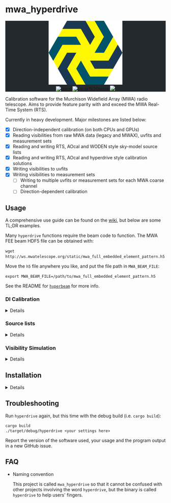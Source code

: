 # mwa_hyperdrive

<div class="bg-gray-dark" align="center" style="background-color:#24292e">
<img src="doc/hyperdrive.png" height="200px" alt="hyperdrive logo">
<br/>
<a href="https://docs.rs/crate/mwa_hyperdrive"><img src="https://docs.rs/mwa_hyperdrive/badge.svg" alt="docs"></a>
<img src="https://github.com/MWATelescope/mwa_hyperdrive/workflows/Tests/badge.svg" alt="Linux%20tests">
<a href="https://codecov.io/gh/MWATelescope/mwa_hyperdrive">
  <img src="https://codecov.io/gh/MWATelescope/mwa_hyperdrive/branch/main/graph/badge.svg?token=FSRY8T0G0R"/>
</a>
</div>

Calibration software for the Murchison Widefield Array (MWA) radio telescope.
Aims to provide feature parity with and exceed the MWA Real-Time System (RTS).

Currently in heavy development. Major milestones are listed below:

  - [x] Direction-independent calibration (on both CPUs and GPUs)
  - [x] Reading visibilities from raw MWA data (legacy and MWAX), uvfits and
    measurement sets
  - [x] Reading and writing RTS, AOcal and WODEN style sky-model source lists
  - [x] Reading and writing RTS, AOcal and hyperdrive style calibration
    solutions
  - [x] Writing visibilities to uvfits
- [x] Writing visibilities to measurement sets
  - [ ] Writing to multiple uvfits or measurement sets for each MWA coarse channel
  - [ ] Direction-dependent calibration

## Usage
A comprehensive use guide can be found on the [wiki](https://github.com/MWATelescope/mwa_hyperdrive/wiki), but below are some TL;DR examples.

Many `hyperdrive` functions require the beam code to function. The MWA
FEE beam HDF5 file can be obtained with:

  `wget http://ws.mwatelescope.org/static/mwa_full_embedded_element_pattern.h5`

Move the `h5` file anywhere you like, and put the file path in `MWA_BEAM_FILE`:

  `export MWA_BEAM_FILE=/path/to/mwa_full_embedded_element_pattern.h5`

See the README for [`hyperbeam`](https://github.com/MWATelescope/mwa_hyperbeam)
for more info.

### DI Calibration
<details>
By default, only calibration solutions are written out (to a default filename):

    # -d is short for --data

    # Raw MWA data (MWAX or legacy)
    hyperdrive di-calibrate -d *ch???*.fits *gpubox*.fits *.metafits -s srclist.yaml

    # Measurement sets
    hyperdrive di-calibrate -d *.ms *.metafits -s srclist.yaml

    # uvfits
    hyperdrive di-calibrate -d *.uvfits *.metafits -s srclist.yaml

The output solutions file can be customised, and even multiple files of
different types written:

    # Using an alias to help keep the examples clear
    alias HYP_CAL="hyperdrive di-calibrate -d *.ms *.metafits -s srclist.yaml"
    # -o is short for --outputs
    HYP_CAL -o hyp_sol.bin hyp_sol.fits

The output could also be calibrated visibilities (this does not mean the
solutions can't be written out too):

    HYP_CAL -o hyp_cal.uvfits hyp_sol.bin

Output calibrated visibilities can be averaged in multiples:

    HYP_CAL -o hyp_cal.uvfits \
            --output-vis-time-average 4
            --output-vis-freq-average 2

or to a target resolution:

    HYP_CAL -o hyp_cal.uvfits \
            --output-vis-time-average 8s
            --output-vis-freq-average 80kHz

</details>

### Source lists
<details>
A number of sky-model source list utilities are available. At the time of
writing, the following subcommands are available (output edited for clarity):

    $ hyperdrive
    hyperdrive 0.2.0-alpha9
    ...

    SUBCOMMANDS:
        ...
        srclist-by-beam      Reduce a sky-model source list to the top N brightest sources, given pointing information
        srclist-convert      Convert a sky-model source list from one format to another
        srclist-shift        Shift the sources in a source list. Useful to correct for the ionosphere. The shifts must
                             be detailed in a .json file, with source names as keys associated with an "ra" and "dec"
                             in degrees. Only the sources specified in the .json are written to the output source list
        srclist-verify       Verify that sky-model source lists can be read by hyperdrive
        ...

Each of these subcommands have their own associated help, e.g.

    hyperdrive srclist-by-beam --help

Perhaps the most common operation is `srclist-by-beam`. This routine effectively
reduces an existing source list to the top `n` brightest sources given a
pointing and target frequencies (determined by a metafits file):

    hyperdrive srclist-by-beam \
               srclist_pumav3_EoR0aegean_fixedEoR1pietro+ForA_phase1+2.txt \
               -m *.metafits \
               -n 1000 \
               srclist_1000.yaml
</details>

### Visibility Simulation
<details>

`hyperdrive` can generate visibilities from a sky-model source list (output
visibilities are saved to a default filename):

    hyperdrive simulate-vis \
               -s srclist.yaml \
               -m *.metafits

Many options are available, but perhaps some of the more interesting ones are
being able to filter specific kinds of sky-model sources (`--filter-gaussians`
also available):

    hyperdrive simulate-vis \
               -s srclist.yaml \
               -m *.metafits \
               --filter-points \
               --filter-shapelets \
               -o model_gaussians.uvfits
</details>

## Installation
<details>

### Prerequisites
<details>

- An NVIDIA GPU with compute capability >=2. See this
  [list](https://developer.nvidia.com/cuda-gpus) to determine what compute
  capability a GPU has.

- A Rust compiler with a version >= 1.58.0

  `https://www.rust-lang.org/tools/install`

- [cfitsio](https://heasarc.gsfc.nasa.gov/docs/software/fitsio/)
  - Can compile statically; use the `cfitsio-static` or `all-static` features.
  - Ubuntu: `libcfitsio-dev`
  - Arch: `cfitsio`
  - Library and include dirs can be specified manually with `CFITSIO_LIB` and
    `CFITSIO_INC`
    - If not specified, `pkg-config` is used to find the library.

- [ERFA](https://github.com/liberfa/erfa)
  - Can compile statically; use the `erfa-static` or `all-static` features.
    - Requires a C compiler and `autoconf`.
  - Ubuntu: `liberfa-dev`
  - Arch: AUR package `erfa`
  - The library dir can be specified manually with `ERFA_LIB`
    - If not specified, `pkg-config` is used to find the library.

- [hdf5](https://www.hdfgroup.org/hdf5)
  - Can compile statically; use the `hdf5-static` or `all-static` features.
    - Requires `CMake` version 3.10 or higher.
  - Ubuntu: `libhdf5-dev`
  - Arch: `hdf5`
  - The library dir can be specified manually with `HDF5_DIR`
    - If not specified, `pkg-config` is used to find the library.

#### Optional dependencies

- [CUDA](https://developer.nvidia.com/cuda-zone)
  - Only needed if either the `cuda` or `cuda-single` feature is enabled
  - Can link statically; use the `cuda-static` or `all-static` features.
  - Arch: `cuda`
  - The library dir can be specified manually with `CUDA_LIB`
    - If not specified, `/usr/local/cuda` and `/opt/cuda` are searched.

- Calibration solutions plotting 
  - Only needed if the `plotting` feature is enabled (which it is by default)
  - Arch: `pkg-config` `make` `cmake` `freetype2`
  - Ubuntu: `libfreetype-dev` `libexpat1-dev`

System libraries can also be linked statically. Use e.g. `ERFA_STATIC=1`. To
link all libraries statically, use `PKG_CONFIG_ALL_STATIC=1`.

</details>

### Hyperdrive-specific instructions

- Specify your GPU's compute capability

    Export the `HYPERDRIVE_CUDA_COMPUTE` environment variable with your
    compute-capability number, e.g.

    `export HYPERDRIVE_CUDA_COMPUTE=75`

- Compile the source

    `cargo install --path . --locked`

    To enable CUDA functionality, add `--features=cuda` or
    `--features=cuda-single` to the above command. If you're using a desktop
    NVIDIA GPU, you probably want the `cuda-single` feature.

    You may need to specify additional compiler options, depending on your
    setup. For example, CUDA can only use certain versions of GCC, so the
    following might be needed before running `cargo install`:

    `export CXX=/usr/bin/g++-5`

    It's also possible to specify environment variables temporarily:

    `CXX=/usr/bin/g++-5 HYPERDRIVE_CUDA_COMPUTE=75 cargo install --path . --locked`

- Run the compiled binary (you may need to include it in your `PATH`; see the
  output of `cargo install`)

    `hyperdrive -h`

    A number of subcommands should present themselves, and the help text for
    each subcommand should clarify usage.

    On the same system, the `hyperdrive` binary can be copied and used
    anywhere you like!

</details>

## Troubleshooting

Run `hyperdrive` again, but this time with the debug build (i.e. `cargo build`):

    cargo build
    ./target/debug/hyperdrive <your settings here>

Report the version of the software used, your usage and the program output in a
new GitHub issue.

## FAQ
- Naming convention

    This project is called `mwa_hyperdrive` so that it cannot be confused with
    other projects involving the word `hyperdrive`, but the binary is called
    `hyperdrive` to help users' fingers.

